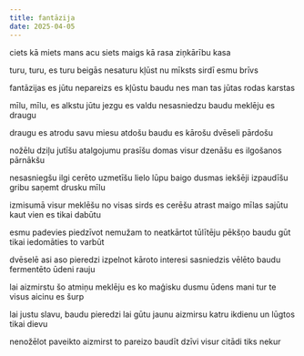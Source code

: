 ```yaml
---
title: fantāzija
date: 2025-04-05
---
```

ciets kā miets
mans acu siets
maigs kā rasa
ziņkārību kasa

turu, turu, es turu
beigās nesaturu
kļūst nu mīksts
sirdī esmu brīvs

fantāzijas es jūtu
nepareizs es kļūstu
baudu nes man tas
jūtas rodas karstas

mīlu, mīlu, es alkstu
jūtu jezgu es valdu
nesasniedzu baudu
meklēju es draugu

draugu es atrodu
savu miesu atdošu
baudu es kārošu
dvēseli pārdošu

nožēlu dziļu jutīšu
atalgojumu prasīšu
domas visur dzenāšu
es ilgošanos pārnākšu

nesasniegšu ilgi cerēto
uzmetīšu lielo lūpu baigo
dusmas iekšēji izpaudīšu
gribu saņemt drusku mīlu

izmisumā visur meklēšu
no visas sirds es cerēšu
atrast maigo mīlas sajūtu
kaut vien es tikai dabūtu

esmu padevies piedzīvot 
nemužam to neatkārtot
tūlītēju pēkšņo baudu gūt
tikai iedomāties to varbūt

dvēselē asi aso pieredzi
izpelnot kāroto interesi
sasniedzis vēlēto baudu
fermentēto ūdeni rauju

lai aizmirstu šo atmiņu
meklēju es ko maģisku
dusmu ūdens mani tur
te visus aicinu es šurp

lai justu slavu, baudu
pieredzi lai gūtu jaunu
aizmirsu katru ikdienu
un lūgtos tikai dievu

nenožēlot paveikto
aizmirst to pareizo
baudīt dzīvi visur
citādi tiks nekur